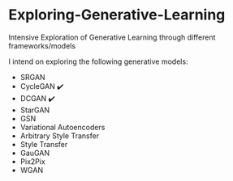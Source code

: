 # Exploring-Generative-Learning
Intensive Exploration of Generative Learning through different frameworks/models

I intend on exploring the following generative models:
- SRGAN
- CycleGAN ✔️
- DCGAN ✔️
- StarGAN
- GSN
- Variational Autoencoders
- Arbitrary Style Transfer
- Style Transfer
- GauGAN
- Pix2Pix
- WGAN
